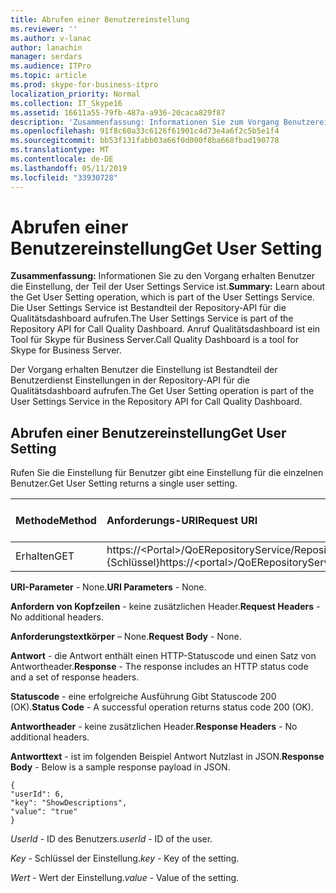 ```yaml
---
title: Abrufen einer Benutzereinstellung
ms.reviewer: ''
ms.author: v-lanac
author: lanachin
manager: serdars
ms.audience: ITPro
ms.topic: article
ms.prod: skype-for-business-itpro
localization_priority: Normal
ms.collection: IT_Skype16
ms.assetid: 16611a55-79fb-487a-a936-20caca829f87
description: 'Zusammenfassung: Informationen Sie zum Vorgang Benutzereinstellung erhalten möchten, der Teil der User Settings Service ist. Die User Settings Service ist Bestandteil der Repository-API für die Qualitätsdashboard aufrufen. Anruf Qualitätsdashboard ist ein Tool für Skype für Business Server.'
ms.openlocfilehash: 91f8c60a33c6126f61901c4d73e4a6f2c5b5e1f4
ms.sourcegitcommit: bb53f131fabb03a66f0d000f8ba668fbad190778
ms.translationtype: MT
ms.contentlocale: de-DE
ms.lasthandoff: 05/11/2019
ms.locfileid: "33930728"
---
```

# <a name="get-user-setting"></a><span data-ttu-id="2f472-105">Abrufen einer Benutzereinstellung</span><span class="sxs-lookup"><span data-stu-id="2f472-105">Get User Setting</span></span>
 
<span data-ttu-id="2f472-106">**Zusammenfassung:** Informationen Sie zu den Vorgang erhalten Benutzer die Einstellung, der Teil der User Settings Service ist.</span><span class="sxs-lookup"><span data-stu-id="2f472-106">**Summary:** Learn about the Get User Setting operation, which is part of the User Settings Service.</span></span> <span data-ttu-id="2f472-107">Die User Settings Service ist Bestandteil der Repository-API für die Qualitätsdashboard aufrufen.</span><span class="sxs-lookup"><span data-stu-id="2f472-107">The User Settings Service is part of the Repository API for Call Quality Dashboard.</span></span> <span data-ttu-id="2f472-108">Anruf Qualitätsdashboard ist ein Tool für Skype für Business Server.</span><span class="sxs-lookup"><span data-stu-id="2f472-108">Call Quality Dashboard is a tool for Skype for Business Server.</span></span>
  
<span data-ttu-id="2f472-109">Der Vorgang erhalten Benutzer die Einstellung ist Bestandteil der Benutzerdienst Einstellungen in der Repository-API für die Qualitätsdashboard aufrufen.</span><span class="sxs-lookup"><span data-stu-id="2f472-109">The Get User Setting operation is part of the User Settings Service in the Repository API for Call Quality Dashboard.</span></span>
  
## <a name="get-user-setting"></a><span data-ttu-id="2f472-110">Abrufen einer Benutzereinstellung</span><span class="sxs-lookup"><span data-stu-id="2f472-110">Get User Setting</span></span>

<span data-ttu-id="2f472-111">Rufen Sie die Einstellung für Benutzer gibt eine Einstellung für die einzelnen Benutzer.</span><span class="sxs-lookup"><span data-stu-id="2f472-111">Get User Setting returns a single user setting.</span></span>
  

|<span data-ttu-id="2f472-112">**Methode**</span><span class="sxs-lookup"><span data-stu-id="2f472-112">**Method**</span></span>|<span data-ttu-id="2f472-113">**Anforderungs-URI**</span><span class="sxs-lookup"><span data-stu-id="2f472-113">**Request URI**</span></span>|<span data-ttu-id="2f472-114">**HTTP-Version**</span><span class="sxs-lookup"><span data-stu-id="2f472-114">**HTTP Version**</span></span>|
|:-----|:-----|:-----|
|<span data-ttu-id="2f472-115">Erhalten</span><span class="sxs-lookup"><span data-stu-id="2f472-115">GET</span></span>  <br/> |<span data-ttu-id="2f472-116">https://\<Portal\>/QoERepositoryService/Repository/Benutzer / {Benutzer-ID} /setting/ {Schlüssel}</span><span class="sxs-lookup"><span data-stu-id="2f472-116">https://\<portal\>/QoERepositoryService/repository/user/{userId}/setting/{key}</span></span>  <br/> |<span data-ttu-id="2f472-117">HTTP/1.1</span><span class="sxs-lookup"><span data-stu-id="2f472-117">HTTP/1.1</span></span>  <br/> |
   
 <span data-ttu-id="2f472-118">**URI-Parameter** - None.</span><span class="sxs-lookup"><span data-stu-id="2f472-118">**URI Parameters** - None.</span></span>
  
 <span data-ttu-id="2f472-119">**Anfordern von Kopfzeilen** - keine zusätzlichen Header.</span><span class="sxs-lookup"><span data-stu-id="2f472-119">**Request Headers** - No additional headers.</span></span>
  
 <span data-ttu-id="2f472-120">**Anforderungstextkörper** – None.</span><span class="sxs-lookup"><span data-stu-id="2f472-120">**Request Body** - None.</span></span>
  
 <span data-ttu-id="2f472-121">**Antwort** - die Antwort enthält einen HTTP-Statuscode und einen Satz von Antwortheader.</span><span class="sxs-lookup"><span data-stu-id="2f472-121">**Response** - The response includes an HTTP status code and a set of response headers.</span></span>
  
 <span data-ttu-id="2f472-122">**Statuscode** - eine erfolgreiche Ausführung Gibt Statuscode 200 (OK).</span><span class="sxs-lookup"><span data-stu-id="2f472-122">**Status Code** - A successful operation returns status code 200 (OK).</span></span>
  
 <span data-ttu-id="2f472-123">**Antwortheader** - keine zusätzlichen Header.</span><span class="sxs-lookup"><span data-stu-id="2f472-123">**Response Headers** - No additional headers.</span></span>
  
 <span data-ttu-id="2f472-124">**Antworttext** - ist im folgenden Beispiel Antwort Nutzlast in JSON.</span><span class="sxs-lookup"><span data-stu-id="2f472-124">**Response Body** - Below is a sample response payload in JSON.</span></span>
  
```
{
"userId": 6,
"key": "ShowDescriptions",
"value": "true"
}
```

 <span data-ttu-id="2f472-125">*UserId* - ID des Benutzers.</span><span class="sxs-lookup"><span data-stu-id="2f472-125">*userId*  - ID of the user.</span></span>
  
 <span data-ttu-id="2f472-126">*Key* - Schlüssel der Einstellung.</span><span class="sxs-lookup"><span data-stu-id="2f472-126">*key*  - Key of the setting.</span></span>
  
 <span data-ttu-id="2f472-127">*Wert* - Wert der Einstellung.</span><span class="sxs-lookup"><span data-stu-id="2f472-127">*value*  - Value of the setting.</span></span>
  

